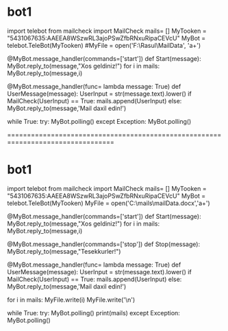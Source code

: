 # bot1
import telebot
from mailcheck import MailCheck
mails= []
MyTooken = "5431067635:AAEEA8WSzwRL3ajoPSwZfbRNxuRipaCEVcU"
MyBot = telebot.TeleBot(MyTooken)
#MyFile = open('F:\Rasul\MailData', 'a+')


@MyBot.message_handler(commands=['start'])
def Start(message):
    MyBot.reply_to(message,"Xos geldiniz!")
    for i in mails:
        MyBot.reply_to(message,i)

@MyBot.message_handler(func= lambda message: True)
def UserMessage(message):
    UserInput = str(message.text).lower()
    if MailCheck(UserInput) == True:
        mails.append(UserInput)
    else:
        MyBot.reply_to(message,'Mail daxil edin!')


while True:
    try:
        MyBot.polling()
    except Exception:
        MyBot.polling()



=================================================================================


# bot1
import telebot
from mailcheck import MailCheck
mails= []
MyTooken = "5431067635:AAEEA8WSzwRL3ajoPSwZfbRNxuRipaCEVcU"
MyBot = telebot.TeleBot(MyTooken)
MyFile = open('C:\mails\mailData.docx','a+')


@MyBot.message_handler(commands=['start'])
def Start(message):
    MyBot.reply_to(message,"Xos geldiniz!")
    for i in mails:
        MyBot.reply_to(message,i)

@MyBot.message_handler(commands=['stop'])
def Stop(message):
    MyBot.reply_to(message,"Tesekkurler!")

@MyBot.message_handler(func= lambda message: True)
def UserMessage(message):
    UserInput = str(message.text).lower()
    if MailCheck(UserInput) == True:
        mails.append(UserInput)
    else:
        MyBot.reply_to(message,'Mail daxil edin!')

for i in mails:
    MyFile.write(i)
    MyFile.write('\n')



while True:
    try:
        MyBot.polling()
        print(mails)
    except Exception:
        MyBot.polling()
